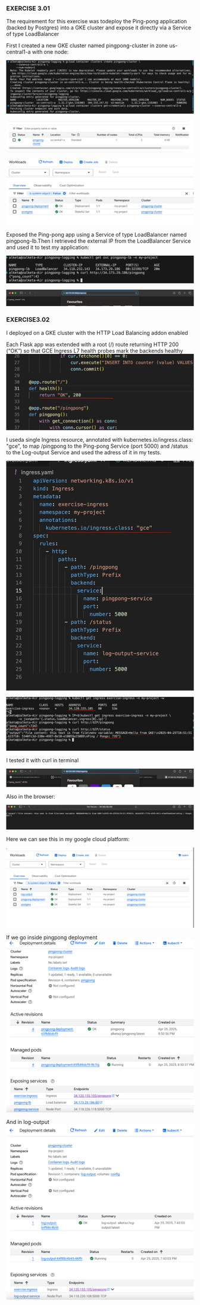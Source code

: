 ### EXERCISE 3.01

The requirement for this exercise was todeploy the Ping-pong application (backed by Postgres) into a GKE cluster and expose it directly via a Service of type LoadBalancer

First I created a new GKE cluster named pingpong-cluster in zone us-central1-a with one node:

![alt text](image.png)


![alt text](image-1.png)

![alt text](image-2.png)

Exposed the Ping-pong app using a Service of type LoadBalancer named pingpong-lb.Then I retrieved the external IP from the LoadBalancer Service and used it to test my application:


![alt text](image-3.png)

![alt text](image-4.png)



### EXERCISE3.02

I deployed on a GKE cluster with the HTTP Load Balancing addon enabled

Each Flask app was extended with a root (/) route returning HTTP 200 (“OK”) so that GCE Ingress L7 health probes mark the backends healthy
![alt text](image-11.png)

I useda single Ingress resource, annotated with kubernetes.io/ingress.class: "gce", to map /pingpong to the Ping-pong Service (port 5000) and /status to the Log-output Service and used the adress of it in my tests.

![alt text](image-12.png)

![alt text](image-5.png)

I tested it with curl in terminal

![alt text](image-6.png)

Also in the browser:

![alt text](image-7.png)

Here we can see this in my google cloud platform: 

![alt text](image-8.png)


If we go inside pingpong deployment 
![alt text](image-9.png)

And in log-output
![alt text](image-10.png)
